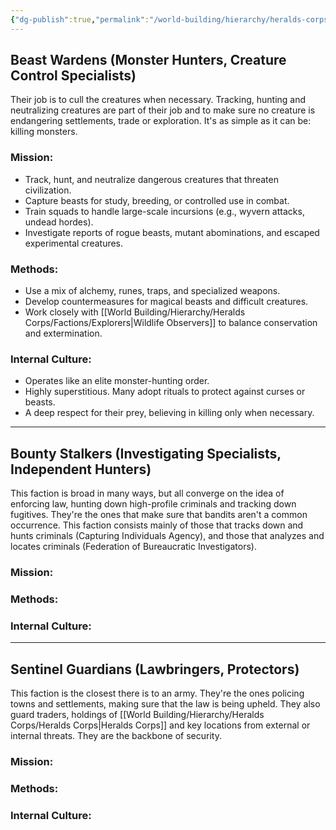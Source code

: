 ```yaml
---
{"dg-publish":true,"permalink":"/world-building/hierarchy/heralds-corps/factions/mercenaries/","created":"2025-02-04T10:33:02.154-05:00","updated":"2025-02-04T16:02:44.804-05:00"}
---
```


## Beast Wardens (Monster Hunters, Creature Control Specialists)
Their job is to cull the creatures when necessary. Tracking, hunting and neutralizing creatures are part of their job and to make sure no creature is endangering settlements, trade or exploration. It's as simple as it can be: killing monsters.

### Mission:
- Track, hunt, and neutralize dangerous creatures that threaten civilization.
- Capture beasts for study, breeding, or controlled use in combat.
- Train squads to handle large-scale incursions (e.g., wyvern attacks, undead hordes).
- Investigate reports of rogue beasts, mutant abominations, and escaped experimental creatures.

### Methods:
- Use a mix of alchemy, runes, traps, and specialized weapons.
- Develop countermeasures for magical beasts and difficult creatures.
- Work closely with [[World Building/Hierarchy/Heralds Corps/Factions/Explorers\|Wildlife Observers]] to balance conservation and extermination.

### Internal Culture:
- Operates like an elite monster-hunting order.
- Highly superstitious. Many adopt rituals to protect against curses or beasts.
- A deep respect for their prey, believing in killing only when necessary.

---
## Bounty Stalkers (Investigating Specialists, Independent Hunters)
This faction is broad in many ways, but all converge on the idea of enforcing law, hunting down high-profile criminals and tracking down fugitives. They're the ones that make sure that bandits aren't a common occurrence. This faction consists mainly of those that tracks down and hunts criminals (Capturing Individuals Agency), and those that analyzes and locates criminals (Federation of Bureaucratic Investigators).

### Mission:

### Methods:

### Internal Culture:

---
## Sentinel Guardians (Lawbringers, Protectors)
This faction is the closest there is to an army. They're the ones policing towns and settlements, making sure that the law is being upheld. They also guard traders, holdings of [[World Building/Hierarchy/Heralds Corps/Heralds Corps\|Heralds Corps]] and key locations from external or internal threats. They are the backbone of security.

### Mission:

### Methods:

### Internal Culture: